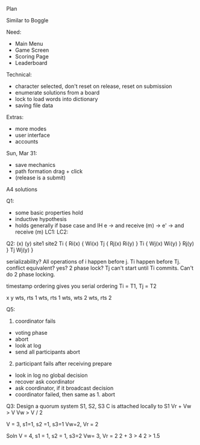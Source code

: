 Plan

Similar to Boggle

Need:
- Main Menu
- Game Screen
- Scoring Page
- Leaderboard

Technical:
- character selected, don't reset on release, reset on submission
- enumerate solutions from a board
- lock to load words into dictionary
- saving file data

Extras:
- more modes
- user interface
- accounts

Sun, Mar 31:
- save mechanics
- path formation drag + click
- (release is a submit)

A4 solutions

Q1:
- some basic properties hold
- inductive hypothesis
- holds generally if base case and IH
 e -> and receive (m) -> e' -> and receive (m)
LC1:
LC2:

Q2:
(x)				(y)
site1			site2
Ti { Ri(x)
   { Wi(x)
Tj { Rj(x)		Ri(y) } Ti
   { Wj(x)		Wi(y) }
				Rj(y) } Tj
				Wj(y) }

serializability?
All operations of i happen before j. Ti happen before Tj.
conflict equivalent?
yes?
2 phase lock?
Tj can't start until Ti commits. Can't do 2 phase locking.

timestamp ordering gives you serial ordering
Ti = T1, Tj = T2

x				y
wts, rts 1		wts, rts 1
wts, wts 2		wts, rts 2

Q5:
1. coordinator fails
- voting phase
- abort
- look at log
- send all participants abort

2. participant fails after receiving prepare
- look in log no global decision
- recover ask coordinator
- ask coordinator, if it broadcast decision
- coordinator failed, then same as 1. abort

Q3:
Design a quorum system
S1, S2, S3
C is attached locally to S1
Vr + Vw > V
Vw > V / 2

V = 3, s1=1, s2 =1, s3=1
Vw=2, Vr = 2

Soln
V = 4, s1 = 1, s2 = 1, s3=2
Vw= 3, Vr = 2
2 + 3 > 4
2 > 1.5

